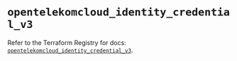 # `opentelekomcloud_identity_credential_v3`

Refer to the Terraform Registry for docs: [`opentelekomcloud_identity_credential_v3`](https://registry.terraform.io/providers/opentelekomcloud/opentelekomcloud/1.36.39/docs/resources/identity_credential_v3).
